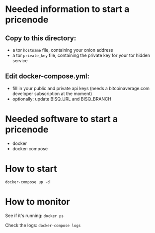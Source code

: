 Needed information to start a pricenode
==

Copy to this directory:
--

* a tor `hostname` file, containing your onion address
* a tor `private_key` file, containing the private key for your tor hidden service

Edit docker-compose.yml:
--

* fill in your public and private api keys (needs a bitcoinaverage.com developer subscription at the moment)
* optionally: update BISQ_URL and BISQ_BRANCH

Needed software to start a pricenode
==

* docker
* docker-compose

How to start
==

`docker-compose up -d`


How to monitor
==

See if it's running: `docker ps`

Check the logs: `docker-compose logs`
